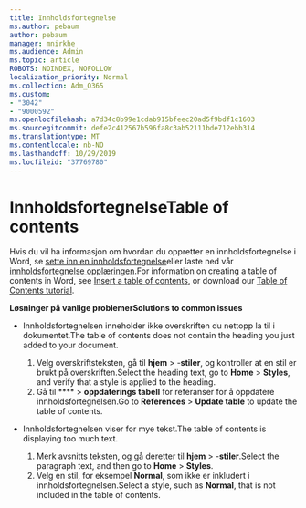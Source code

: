 ```yaml
---
title: Innholdsfortegnelse
ms.author: pebaum
author: pebaum
manager: mnirkhe
ms.audience: Admin
ms.topic: article
ROBOTS: NOINDEX, NOFOLLOW
localization_priority: Normal
ms.collection: Adm_O365
ms.custom:
- "3042"
- "9000592"
ms.openlocfilehash: a7d34c8b99e1cdab915bfeec20ad5f9bdf1c1603
ms.sourcegitcommit: defe2c412567b596fa8c3ab52111bde712ebb314
ms.translationtype: MT
ms.contentlocale: nb-NO
ms.lasthandoff: 10/29/2019
ms.locfileid: "37769780"
---
```

# <a name="table-of-contents"></a><span data-ttu-id="6bf59-102">Innholdsfortegnelse</span><span class="sxs-lookup"><span data-stu-id="6bf59-102">Table of contents</span></span>

<span data-ttu-id="6bf59-103">Hvis du vil ha informasjon om hvordan du oppretter en innholdsfortegnelse i Word, se [sette inn en innholdsfortegnelse](https://support.office.com/article/882e8564-0edb-435e-84b5-1d8552ccf0c0)eller laste ned vår [innholdsfortegnelse opplæringen](https://go.microsoft.com/fwlink/?linkid=2065106).</span><span class="sxs-lookup"><span data-stu-id="6bf59-103">For information on creating a table of contents in Word, see [Insert a table of contents](https://support.office.com/article/882e8564-0edb-435e-84b5-1d8552ccf0c0), or download our [Table of Contents tutorial](https://go.microsoft.com/fwlink/?linkid=2065106).</span></span>

<span data-ttu-id="6bf59-104">**Løsninger på vanlige problemer**</span><span class="sxs-lookup"><span data-stu-id="6bf59-104">**Solutions to common issues**</span></span>

- <span data-ttu-id="6bf59-105">Innholdsfortegnelsen inneholder ikke overskriften du nettopp la til i dokumentet.</span><span class="sxs-lookup"><span data-stu-id="6bf59-105">The table of contents does not contain the heading you just added to your document.</span></span>
  1. <span data-ttu-id="6bf59-106">Velg overskriftsteksten, gå til **hjem** > -**stiler**, og kontroller at en stil er brukt på overskriften.</span><span class="sxs-lookup"><span data-stu-id="6bf59-106">Select the heading text, go to **Home** > **Styles**, and verify that a style is applied to the heading.</span></span>
  2. <span data-ttu-id="6bf59-107">Gå til \*\*\*\* > **oppdaterings tabell** for referanser for å oppdatere innholdsfortegnelsen.</span><span class="sxs-lookup"><span data-stu-id="6bf59-107">Go to **References** > **Update table** to update the table of contents.</span></span>

- <span data-ttu-id="6bf59-108">Innholdsfortegnelsen viser for mye tekst.</span><span class="sxs-lookup"><span data-stu-id="6bf59-108">The table of contents is displaying too much text.</span></span> 
  1. <span data-ttu-id="6bf59-109">Merk avsnitts teksten, og gå deretter til **hjem** > -**stiler**.</span><span class="sxs-lookup"><span data-stu-id="6bf59-109">Select the paragraph text, and then go to **Home** > **Styles**.</span></span>
  2. <span data-ttu-id="6bf59-110">Velg en stil, for eksempel **Normal**, som ikke er inkludert i innholdsfortegnelsen.</span><span class="sxs-lookup"><span data-stu-id="6bf59-110">Select a style, such as **Normal**, that is not included in the table of contents.</span></span>